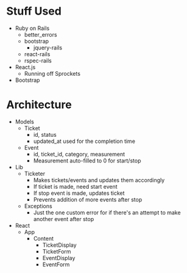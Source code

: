 # Stuff Used
* Ruby on Rails
  * better\_errors
  * bootstrap
    * jquery-rails
  * react-rails
  * rspec-rails
* React.js
  * Running off Sprockets
* Bootstrap

# Architecture
* Models
  * Ticket
    * id, status
    * updated\_at used for the completion time
  * Event
    * id, ticket\_id, category, measurement
    * Measurement auto-filled to 0 for start/stop
* Lib
  * Ticketer
    * Makes tickets/events and updates them accordingly
    * If ticket is made, need start event
    * If stop event is made, updates ticket
    * Prevents addition of more events after stop
  * Exceptions
    * Just the one custom error for if there's an attempt to make another event after stop
* React
  * App
    * Content
      * TicketDisplay
      * TicketForm
      * EventDisplay
      * EventForm
